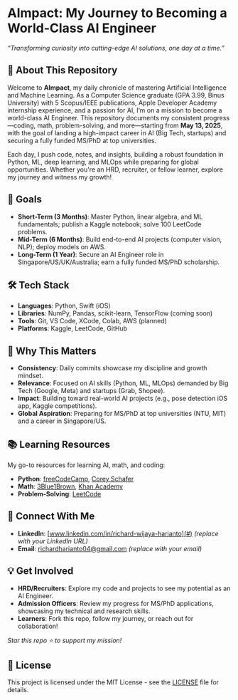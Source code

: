 # AImpact: My Journey to Becoming a World-Class AI Engineer

*“Transforming curiosity into cutting-edge AI solutions, one day at a time.”*

## 🚀 About This Repository
Welcome to **AImpact**, my daily chronicle of mastering Artificial Intelligence and Machine Learning. As a Computer Science graduate (GPA 3.99, Binus University) with 5 Scopus/IEEE publications, Apple Developer Academy internship experience, and a passion for AI, I’m on a mission to become a world-class AI Engineer. This repository documents my consistent progress—coding, math, problem-solving, and more—starting from **May 13, 2025**, with the goal of landing a high-impact career in AI (Big Tech, startups) and securing a fully funded MS/PhD at top universities.

Each day, I push code, notes, and insights, building a robust foundation in Python, ML, deep learning, and MLOps while preparing for global opportunities. Whether you're an HRD, recruiter, or fellow learner, explore my journey and witness my growth!

## 🎯 Goals
- **Short-Term (3 Months)**: Master Python, linear algebra, and ML fundamentals; publish a Kaggle notebook; solve 100 LeetCode problems.
- **Mid-Term (6 Months)**: Build end-to-end AI projects (computer vision, NLP); deploy models on AWS.
- **Long-Term (1 Year)**: Secure an AI Engineer role in Singapore/US/UK/Australia; earn a fully funded MS/PhD scholarship.

## 🛠️ Tech Stack
- **Languages**: Python, Swift (iOS)
- **Libraries**: NumPy, Pandas, scikit-learn, TensorFlow (coming soon)
- **Tools**: Git, VS Code, XCode, Colab, AWS (planned)
- **Platforms**: Kaggle, LeetCode, GitHub

## 🌟 Why This Matters
- **Consistency**: Daily commits showcase my discipline and growth mindset.
- **Relevance**: Focused on AI skills (Python, ML, MLOps) demanded by Big Tech (Google, Meta) and startups (Grab, Shopee).
- **Impact**: Building toward real-world AI projects (e.g., pose detection iOS app, Kaggle competitions).
- **Global Aspiration**: Preparing for MS/PhD at top universities (NTU, MIT) and a career in Singapore/US.

## 📚 Learning Resources
My go-to resources for learning AI, math, and coding:
- **Python**: [freeCodeCamp](https://freecodecamp.org/learn/scientific-computing-with-python), [Corey Schafer](https://youtube.com/@coreyms)
- **Math**: [3Blue1Brown](https://youtube.com/@3blue1brown), [Khan Academy](https://khanacademy.org/math/linear-algebra)
- **Problem-Solving**: [LeetCode](https://leetcode.com)

## 🔗 Connect With Me
- **LinkedIn**: [www.linkedin.com/in/richard-wijaya-harianto](#) *(replace with your LinkedIn URL)*
- **Email**: [richardharianto04@gmail.com](#) *(replace with your email)*

## 💡 Get Involved
- **HRD/Recruiters**: Explore my code and projects to see my potential as an AI Engineer.
- **Admission Officers**: Review my progress for MS/PhD applications, showcasing my technical and research skills.
- **Learners**: Fork this repo, follow my journey, or reach out for collaboration!

*Star this repo ⭐ to support my mission!*

## 📜 License
This project is licensed under the MIT License - see the [LICENSE](LICENSE) file for details.
